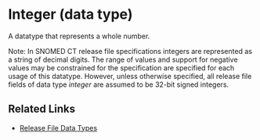 # Integer (data type)

A datatype that represents a whole number.

Note: In SNOMED CT release file specifications integers are represented as a string of decimal digits. The range of values and support for negative values may be constrained for the specification are specified for each usage of this datatype. However, unless otherwise specified, all release file fields of data type _integer_ are assumed to be 32-bit signed integers.

## Related Links

* [Release File Data Types](../../../3-release-types-packages-and-files/3.1-common-features-of-all-release-files/3.1.2-release-file-data-types.md)

